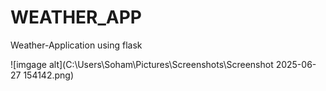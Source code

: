# WEATHER_APP
Weather-Application using flask 

![imgage alt](C:\Users\Soham\Pictures\Screenshots\Screenshot 2025-06-27 154142.png)
